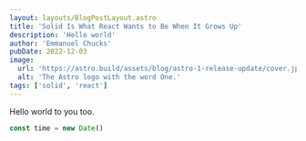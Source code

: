 ```yaml
---
layout: layouts/BlogPostLayout.astro
title: 'Solid Is What React Wants to Be When It Grows Up'
description: 'Hello world'
author: 'Emmanuel Chucks'
pubDate: 2022-12-03
image:
  url: 'https://astro.build/assets/blog/astro-1-release-update/cover.jpeg'
  alt: 'The Astro logo with the word One.'
tags: ['solid', 'react']
---
```


Hello world to you too.

```ts
const time = new Date()
```
